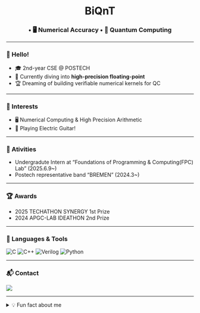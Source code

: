<!-- ──────────────────────────────── -->
<!--   GitHub Profile README   v1.1.1   -->
<!-- ──────────────────────────────── -->

<!-- 1) 대문 배너 / 닉네임 -->
<h1 align="center">BiQnT</h1>
<h3 align="center"> • 🖥️ Numerical Accuracy • 🔬 Quantum Computing</h3>

<!-- 프로필 아바타 (원하면 사용)
<p align="center">
  <img src="https://avatars.githubusercontent.com/u/너의GitHubID?s=200" alt="avatar" width="120"/>
</p>
-->

---

<!-- 2) About / Bio -->
### 👋 Hello!
- 🎓 2nd-year CSE @ POSTECH  
- 🌱 Currently diving into **high-precision floating-point**  
- 🏆 Dreaming of building verifiable numerical kernels for QC

<!--
> **Motto:** *“0.1 보다 나은 0.001 을, 그리고 언젠간 1e-9 를.”*
-->

---

<!-- 3) Interests -->
### 🧭 Interests
- 🖥️ Numerical Computing & High Precision Arithmetic  
- 🎸 Playing Electric Guitar!

---

<!--award& activity -->

### 💼 Ativities
- Undergradute Intern at “Foundations of Programming & Computing(FPC) Lab” (2025.6.9~)
- Postech representative band “BREMEN” (2024.3~)

---

### 🏆 Awards
- 2025 TECHATHON SYNERGY 1st Prize
- 2024 APGC-LAB IDEATHON 2nd Prize

---



<!-- 4) Languages / Tools (Shield.io badges) -->
### 🧰 Languages & Tools  
![C](https://img.shields.io/badge/C-272C34?style=for-the-badge&logo=c&logoColor=white)
![C++](https://img.shields.io/badge/C%2B%2B-00599C?style=for-the-badge&logo=c%2B%2B&logoColor=white)
![Verilog](https://img.shields.io/badge/Verilog-148EFF?style=for-the-badge)
![Python](https://img.shields.io/badge/Python-3776AB?style=for-the-badge&logo=python&logoColor=white)

---

<!-- 5) GitHub Stats (선택)
### 📊 Stats
<p align="center">
  <img src="https://github-readme-stats.vercel.app/api?username=BiQnT&show_icons=true&theme=tokyonight&hide_title=true" height="150"/>
  <img src="https://github-readme-stats.vercel.app/api/top-langs/?username=BiQnT&layout=compact&theme=tokyonight" height="150"/>
</p>
-->



<!-- 6) Contact -->
### 📬 Contact  
<a href="mailto:adh2498@postech.ac.kr">
  <img src="https://img.shields.io/badge/Outlook-0078D4?style=flat-square&logo=microsoft-outlook&logoColor=white"/>
</a>

<!--
<a href="https://solved.ac/profile/너의ID">
  <img src="https://img.shields.io/badge/Solved.ac-101010?style=flat-square&logo=hellokitty&logoColor=white" />
</a>

<a href="https://velog.io/@너의닉">
  <img src="https://img.shields.io/badge/Velog-20C997?style=flat-square&logo=velog&logoColor=white"/>
</a>
-->

---

<!-- 7) Fun fact / Footer -->
<details>
<summary>💡 Fun fact about me</summary>

```txt
• Played guitar in a college representative band (Bremen)  
• Obsessed with HiDPI monitor scaling  
• Can debug floating-point rounding bugs at 3 AM
